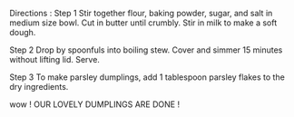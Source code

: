 Directions :
Step 1
Stir together flour, baking powder, sugar, and salt in medium size bowl. Cut in butter until crumbly. Stir in milk to make a soft dough.

Step 2
Drop by spoonfuls into boiling stew. Cover and simmer 15 minutes without lifting lid. Serve.

Step 3
To make parsley dumplings, add 1 tablespoon parsley flakes to the dry ingredients.

wow ! OUR LOVELY DUMPLINGS ARE DONE !
